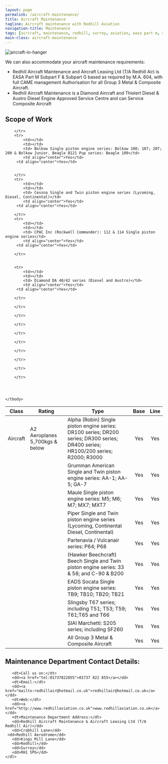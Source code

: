 ```yaml
---
layout: page
permalink: /aircraft-maintenance/
title: Aircraft Maintenance
tagline: Aircraft maintenance with Redhill Aviation
navigation-title: Maintenance
tags: [aircraft, maintenance, redhill, surrey, aviation, easa part m, subpart f, subpart g, came, composite, metal, flying]
main-class: aircraft-maintenance
---
```


<div class="overview">
  <div>
    <img src="{{ site.url }}/images/G-OAAAsmall.jpg" alt="aircraft-in-hanger"/>
  </div>
  <div class="overview-text">
    <p>We can also accommodate your aircraft maintenance requirements:</p>
    <div>
      <ul>
        <li>Redhill Aircraft Maintenance and Aircraft Leasing Ltd (T/A Redhill Air) is EASA Part M Subpart F & Subpart G based as required by M.A. 604, with full CAME management Authorisation for all Group 3 Metal & Composite Aircraft.</li>
        <li>Redhill Aircraft Maintenance is a Diamond Aircraft and Thielert Diesel & Austro Diesel Engine Approved Service Centre and can Service Composite Aircraft</li>
      </ul>
    </div>
  </div>

</div>

<h2>Scope of Work</h2>


<table class="prices-table hire-rates">
    <thead>
        <tr>
            <th>Class</th>
            <th>Rating</th>
            <th>Type</th>
            <th>Base</th>
		 <th>Line</th>
        </tr>
    </thead>
    <tbody>
        <tr>
            <td>Aircraft</td>
            <td>A2 Aeroplanes 5,700kgs & below</td>
            <td> Alpha (Robin) Single piston engine series: DR100 series; DR200 series; DR300 series; DR400 series; HR100/200 series; R2000; R3000</td>
            <td align="center">Yes</td>
		 <td align="center">Yes</td>

        </tr>
        <tr>
            <td></td>
            <td></td>
            <td> Bolkow Single piston engine series: Bolkow 100; 107; 207; 209 & Bolkow Junior. Beagle B121 Pup series: Beagle 109</td>
            <td align="center">Yes</td>
		 <td align="center">Yes</td>


        </tr>
        <tr>
            <td></td>
            <td></td>
            <td> Cessna Single and Twin piston engine series (Lycoming, Diesel, Continental)</td>
            <td align="center">Yes</td>
		 <td align="center">Yes</td>

        </tr>
        <tr>
            <td></td>
            <td></td>
            <td> CPAC Inc (Rockwell Commander): 112 & 114 Single piston engine series</td>
            <td align="center">Yes</td>
		 <td align="center">Yes</td>

        </tr>


        <tr>
            <td></td>
            <td></td>
            <td> Diamond DA 40/42 series (Diesel and Austro)</td>
            <td align="center">Yes</td>
		 <td align="center">Yes</td>

        </tr>

<tr>
            <td></td>
            <td></td>
            <td> Grumman American Single and Twin piston engine series: AA-1; AA-5; GA-7</td>
            <td align="center">Yes</td>
		 <td align="center">Yes</td>

        </tr>

<tr>
            <td></td>
            <td></td>
            <td>Maule Single piston engine series: M5; M6; M7; MX7; MXT7</td>
            <td align="center">Yes</td>
		 <td align="center">Yes</td>

        </tr>

<tr>
            <td></td>
            <td></td>
            <td>Piper Single and Twin piston engine series (Lycoming, Continental Diesel, Continental)</td>
            <td align="center">Yes</td>
		 <td align="center">Yes</td>

        </tr>

<tr>
            <td></td>
            <td></td>
            <td>Partenavia / Vulcanair series: P64; P68</td>
            <td align="center">Yes</td>
		 <td align="center">Yes</td>

        </tr>

<tr>
            <td></td>
            <td></td>
            <td>(Hawker Beechcraft) Beech Single and Twin piston engine series: 33 & 58; and C-90 & B200</td>
            <td align="center">Yes</td>
		 <td align="center">Yes</td>

        </tr>

<tr>
            <td></td>
            <td></td>
            <td>EADS Socata Single piston engine series: TB9; TB10; TB20; TB21</td>
            <td align="center">Yes</td>
		 <td align="center">Yes</td>

        </tr>

<tr>
            <td></td>
            <td></td>
            <td>Slingsby T67 series; including T51; T53; T59; T61;T65 and T66</td>
            <td align="center">Yes</td>
		 <td align="center">Yes</td>

        </tr>


<tr>
            <td></td>
            <td></td>
            <td>SIAI Marchetti: S205 series; including SF260</td>
            <td align="center">Yes</td>
		 <td align="center">Yes</td>

        </tr>

<tr>
            <td></td>
            <td></td>
            <td>All Group 3 Metal & Composite Aircraft</td>
            <td align="center">Yes</td>
		 <td align="center">Yes</td>

        </tr>




    </tbody>
</table>

<div class="contact-details">
    <dl>

</ul>
</div>

<h2>Maintenance Department Contact Details:</h2>

       <dt>Call us on:</dt>
       <dd><a href="tel:01737822855">01737 822 855</a></dd>
       <dt>Email:</dt>
       <dd><a href="mailto:redhillair@hotmail.co.uk">redhillair@hotmail.co.uk</a></dd>
       <dt>Web:</dt>
       <dd><a href="http://www.redhillaviation.co.uk">www.redhillaviation.co.uk</a></dd>
       <dt>Maintenance Department Address:</dt>
       <dd>Redhill Aircraft Maintenance & Aircraft Leasing Ltd (T/A Redhill Air)</dd>
       <dd>Crabhill Lane</dd>
	 <dd>Redhill Aerodrome</dd>
       <dd>Kings Mill Lane</dd>
       <dd>Redhill</dd>
       <dd>Surrey</dd>
       <dd>RH1 5PG</dd>
    </dl>
</div>


